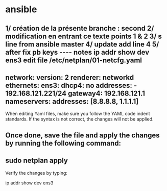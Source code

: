 # ansible
1/ création de la présente branche : second
2/ modification  en entrant ce texte points 1 & 2 
3/ s  line from ansible master 
4/ update add line 4
5/ after fix pb keys
----   notes
ip addr show dev ens3
edit file /etc/netplan/01-netcfg.yaml
----------------
network:
  version: 2
  renderer: networkd
  ethernets:
    ens3:
      dhcp4: no
      addresses:
        - 192.168.121.221/24
      gateway4: 192.168.121.1
      nameservers:
          addresses: [8.8.8.8, 1.1.1.1]
----------------
When editing Yaml files, make sure you follow the YAML code indent standards. If the syntax is not correct, the changes will not be applied.

Once done, save the file and apply the changes by running the following command:
---------------------
sudo netplan apply
--------------
Verify the changes by typing:

ip addr show dev ens3
